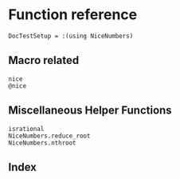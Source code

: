 # Function reference

```@meta
DocTestSetup = :(using NiceNumbers)
```

## Macro related

```@docs
nice
@nice
```

## Miscellaneous Helper Functions

```@docs
isrational
NiceNumbers.reduce_root
NiceNumbers.nthroot
```

## Index

```@index
```
